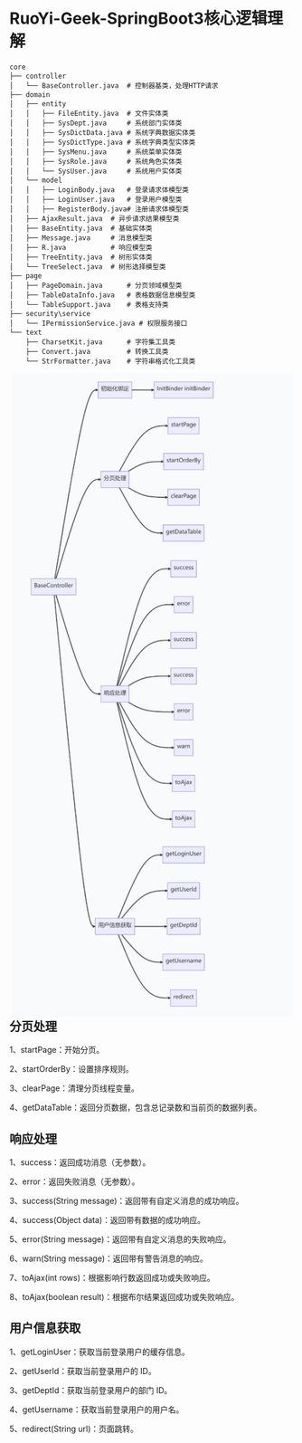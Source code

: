 # RuoYi-Geek-SpringBoot3核心逻辑理解

```
core
├── controller
│   └── BaseController.java  # 控制器基类，处理HTTP请求
├── domain
│   ├── entity
│   │   ├── FileEntity.java  # 文件实体类
│   │   ├── SysDept.java     # 系统部门实体类
│   │   ├── SysDictData.java # 系统字典数据实体类
│   │   ├── SysDictType.java # 系统字典类型实体类
│   │   ├── SysMenu.java     # 系统菜单实体类
│   │   ├── SysRole.java     # 系统角色实体类
│   │   └── SysUser.java     # 系统用户实体类
│   └── model
│   │   ├── LoginBody.java   # 登录请求体模型类
│   │   ├── LoginUser.java   # 登录用户模型类
│   │   ├── RegisterBody.java# 注册请求体模型类
│   ├── AjaxResult.java  # 异步请求结果模型类
│   ├── BaseEntity.java  # 基础实体类
│   ├── Message.java     # 消息模型类
│   ├── R.java           # 响应模型类
│   ├── TreeEntity.java  # 树形实体类
│   └── TreeSelect.java  # 树形选择模型类
├── page
│   ├── PageDomain.java      # 分页领域模型类
│   ├── TableDataInfo.java   # 表格数据信息模型类
│   └── TableSupport.java    # 表格支持类
├── security\service
│   └── IPermissionService.java # 权限服务接口
└── text
    ├── CharsetKit.java      # 字符集工具类
    ├── Convert.java         # 转换工具类
    └── StrFormatter.java    # 字符串格式化工具类
```




<img align="right" src="./images/流程图1.png" alt="basectr流程图" width="500"/>

## 分页处理

1、startPage：开始分页。

2、startOrderBy：设置排序规则。

3、clearPage：清理分页线程变量。

4、getDataTable：返回分页数据，包含总记录数和当前页的数据列表。

## 响应处理

1、success：返回成功消息（无参数）。

2、error：返回失败消息（无参数）。

3、success(String message)：返回带有自定义消息的成功响应。

4、success(Object data)：返回带有数据的成功响应。

5、error(String message)：返回带有自定义消息的失败响应。

6、warn(String message)：返回带有警告消息的响应。

7、toAjax(int rows)：根据影响行数返回成功或失败响应。

8、toAjax(boolean result)：根据布尔结果返回成功或失败响应。

## 用户信息获取

1、getLoginUser：获取当前登录用户的缓存信息。

2、getUserId：获取当前登录用户的 ID。

3、getDeptId：获取当前登录用户的部门 ID。

4、getUsername：获取当前登录用户的用户名。

5、redirect(String url)：页面跳转。
